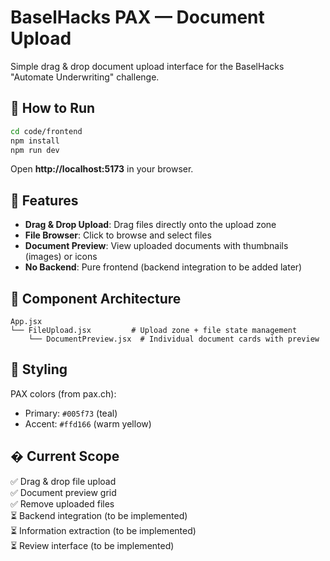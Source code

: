 # BaselHacks PAX — Document Upload

Simple drag & drop document upload interface for the BaselHacks "Automate Underwriting" challenge.

## 🚀 How to Run

```bash
cd code/frontend
npm install
npm run dev
```

Open **http://localhost:5173** in your browser.

## 🎯 Features

- **Drag & Drop Upload**: Drag files directly onto the upload zone
- **File Browser**: Click to browse and select files
- **Document Preview**: View uploaded documents with thumbnails (images) or icons
- **No Backend**: Pure frontend (backend integration to be added later)

## 📁 Component Architecture

```
App.jsx
└── FileUpload.jsx         # Upload zone + file state management
    └── DocumentPreview.jsx  # Individual document cards with preview
```

## 🎨 Styling

PAX colors (from pax.ch):
- Primary: `#005f73` (teal)
- Accent: `#ffd166` (warm yellow)

## � Current Scope

✅ Drag & drop file upload  
✅ Document preview grid  
✅ Remove uploaded files  
⏳ Backend integration (to be implemented)  
⏳ Information extraction (to be implemented)  
⏳ Review interface (to be implemented)
